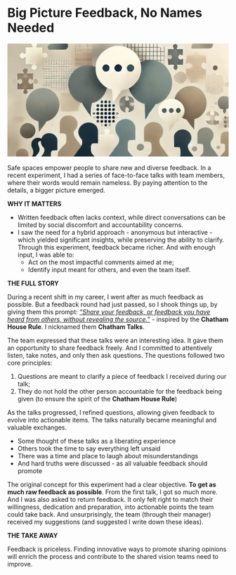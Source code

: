 # Big Picture Feedback, No Names Needed

![Silhouettes talking provide pieces of a bigger puzzle](chatham-talks-banner.webp)

Safe spaces empower people to share new and diverse feedback. In a recent experiment, I had a series of face-to-face talks with team members, where their words would remain nameless. By paying attention to the details, a bigger picture emerged.

**WHY IT MATTERS**

- Written feedback often lacks context, while direct conversations can be limited by social discomfort and accountability concerns.
- I saw the need for a hybrid approach - anonymous but interactive - which yielded significant insights, while preserving the ability to clarify. Through this experiment, feedback became richer. And with enough input, I was able to:
  - Act on the most impactful comments aimed at me; 
  - Identify input meant for others, and even the team itself.

**THE FULL STORY**

During a recent shift in my career, I went after as much feedback as possible. But a feedback round had just passed, so I shook things up, by giving them this prompt: <ins>*“Share your feedback, or feedback you have heard from others, without revealing the source.*”</ins>  - inspired by the **Chatham House Rule**. I nicknamed them **Chatham Talks**.

The team expressed that these talks were an interesting idea. It gave them an opportunity to share feedback freely. And I committed to attentively listen, take notes, and only then ask questions. The questions followed two core principles:

1. Questions are meant to clarify a piece of feedback I received during our talk;
2. They do not hold the other person accountable for the feedback being given (to ensure the spirit of the **Chatham House Rule**)

As the talks progressed, I refined questions, allowing given feedback to evolve into actionable items. The talks naturally became meaningful and valuable exchanges.

- Some thought of these talks as a liberating experience
- Others took the time to say everything left unsaid
- There was a time and place to laugh about misunderstandings
- And hard truths were discussed - as all valuable feedback should promote

The original concept for this experiment had a clear objective. **To get as much raw feedback as possible**. From the first talk, I got so much more. And I was also asked to return feedback. It only felt right to match their willingness, dedication and preparation, into actionable points the team could take back. And unsurprisingly, the team (through their manager) received my suggestions (and suggested I write down these ideas).

**THE TAKE AWAY**

Feedback is priceless. Finding innovative ways to promote sharing opinions will enrich the process and contribute to the shared vision teams need to improve.